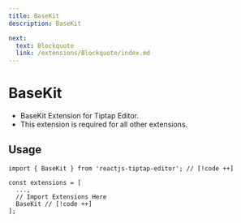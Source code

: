```yaml
---
title: BaseKit
description: BaseKit

next:
  text: Blockquote
  link: /extensions/Blockquote/index.md
---
```


# BaseKit

- BaseKit Extension for Tiptap Editor.
- This extension is required for all other extensions.

## Usage

```tsx
import { BaseKit } from 'reactjs-tiptap-editor'; // [!code ++]

const extensions = [
  ...,
  // Import Extensions Here
  BaseKit // [!code ++]
];
```

